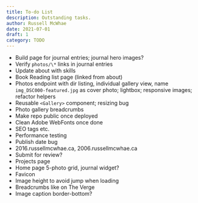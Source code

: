 ```yaml
---
title: To-do List
description: Outstanding tasks.
author: Russell McWhae
date: 2021-07-01
draft: 1
category: TODO
---
```


-   Build <category> page for journal entries; journal hero images?
-   Verify `photos/\*` links in journal entries
-   Update about with skills
-   Book Reading list page (linked from about)
-   Photos endpoint with dir listing, individual gallery view, name `img_DSC000-featured.jpg` as cover photo; lightbox; responsive images; refactor helpers
-   Reusable `<Gallery>` component; resizing bug
-   Photo gallery breadcrumbs
-   Make repo public once deployed
-   Clean Adobe WebFonts once done
-   SEO tags etc.
-   Performance testing
-   Publish date bug
-   2016.russellmcwhae.ca, 2006.russellmcwhae.ca
-   Submit for review?
-   Projects page
-   Home page 5-photo grid, journal widget?
-   Favicon
-   Image height to avoid jump when loading
-   Breadcrumbs like on The Verge
-   Image caption border-bottom?
